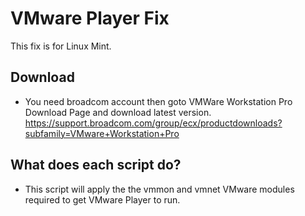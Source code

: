 # VMware Player Fix
This fix is for Linux Mint.
## Download
- You need broadcom account then goto VMWare Workstation Pro Download Page and download latest version. https://support.broadcom.com/group/ecx/productdownloads?subfamily=VMware+Workstation+Pro

## What does each script do?
- This script will apply the the vmmon and vmnet VMware modules required to get VMware Player to run.
